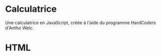 # Calculatrice
Une calculatrice en JavaScript, créée à l'aide du programme HardCoders d'Antho Welc.

# HTML

